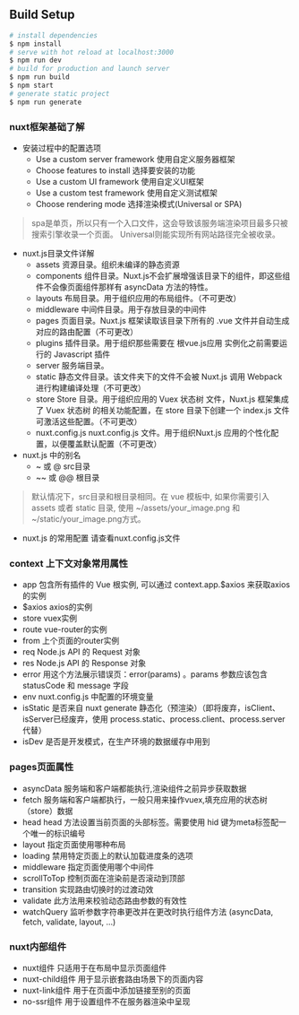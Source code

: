 ## Build Setup
``` bash
# install dependencies
$ npm install
# serve with hot reload at localhost:3000
$ npm run dev
# build for production and launch server
$ npm run build
$ npm start
# generate static project
$ npm run generate
```
### nuxt框架基础了解
- 安装过程中的配置选项
  - Use a custom server framework  使用自定义服务器框架
  - Choose features to install     选择要安装的功能
  - Use a custom UI framework      使用自定义UI框架
  - Use a custom test framework    使用自定义测试框架
  - Choose rendering mode          选择渲染模式(Universal or SPA)
> spa是单页，所以只有一个入口文件，这会导致该服务端渲染项目最多只被搜索引擎收录一个页面。 Universal则能实现所有网站路径完全被收录。
- nuxt.js目录文件详解
  - assets         资源目录。组织未编译的静态资源
  - components     组件目录。Nuxt.js不会扩展增强该目录下的组件，即这些组件不会像页面组件那样有 asyncData 方法的特性。
  - layouts        布局目录。用于组织应用的布局组件。（不可更改）
  - middleware     中间件目录。用于存放目录的中间件
  - pages          页面目录。Nuxt.js 框架读取该目录下所有的 .vue 文件并自动生成对应的路由配置（不可更改）
  - plugins        插件目录。用于组织那些需要在 根vue.js应用 实例化之前需要运行的 Javascript 插件
  - server         服务端目录。
  - static         静态文件目录。该文件夹下的文件不会被 Nuxt.js 调用 Webpack 进行构建编译处理（不可更改）
  - store          Store 目录。用于组织应用的 Vuex 状态树 文件，Nuxt.js 框架集成了 Vuex 状态树 的相关功能配置，在 store 目录下创建一个 index.js 文件可激活这些配置。（不可更改）
  - nuxt.config.js nuxt.config.js 文件。用于组织Nuxt.js 应用的个性化配置，以便覆盖默认配置（不可更改）
- nuxt.js 中的别名
  - ~ 或 @     src目录  
  - ~~ 或 @@   根目录
> 默认情况下，src目录和根目录相同。在 vue 模板中, 如果你需要引入 assets 或者 static 目录, 使用 ~/assets/your_image.png 和 ~/static/your_image.png方式。 
- nuxt.js 的常用配置 请查看nuxt.config.js文件

### context 上下文对象常用属性
- app       包含所有插件的 Vue 根实例, 可以通过 context.app.$axios 来获取axios的实例
- $axios    axios的实例
- store     vuex实例
- route     vue-router的实例
- from      上个页面的router实例
- req       Node.js API 的 Request 对象
- res       Node.js API 的 Response 对象
- error     用这个方法展示错误页：error(params) 。params 参数应该包含 statusCode 和 message 字段
- env       nuxt.config.js 中配置的环境变量
- isStatic  是否来自 nuxt generate 静态化（预渲染）（即将废弃，isClient、isServer已经废弃，使用 process.static、process.client、process.server 代替）
- isDev     是否是开发模式，在生产环境的数据缓存中用到

### pages页面属性
- asyncData 服务端和客户端都能执行,渲染组件之前异步获取数据
- fetch     服务端和客户端都执行，一般只用来操作vuex,填充应用的状态树（store）数据
- head      head 方法设置当前页面的头部标签。需要使用 hid 键为meta标签配一个唯一的标识编号
- layout    指定页面使用哪种布局
- loading   禁用特定页面上的默认加载进度条的选项
- middleware 指定页面使用哪个中间件
- scrollToTop 控制页面在渲染前是否滚动到顶部 
- transition  实现路由切换时的过渡动效
- validate   此方法用来校验动态路由参数的有效性
- watchQuery 监听参数字符串更改并在更改时执行组件方法 (asyncData, fetch, validate, layout, ...)

### nuxt内部组件
- nuxt组件    只适用于在布局中显示页面组件
- nuxt-child组件   用于显示嵌套路由场景下的页面内容
- nuxt-link组件    用于在页面中添加链接至别的页面
- no-ssr组件       用于设置组件不在服务器渲染中呈现